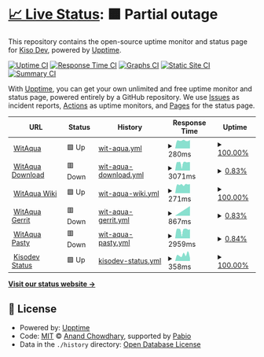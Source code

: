 # [📈 Live Status](https://status.slce.moe): <!--live status--> **🟧 Partial outage**

This repository contains the open-source uptime monitor and status page for [Kiso Dev](https://status.slce.moe), powered by [Upptime](https://github.com/upptime/upptime).

[![Uptime CI](https://github.com/kisodev/status/workflows/Uptime%20CI/badge.svg)](https://github.com/kisodev/status/actions?query=workflow%3A%22Uptime+CI%22)
[![Response Time CI](https://github.com/kisodev/status/workflows/Response%20Time%20CI/badge.svg)](https://github.com/kisodev/status/actions?query=workflow%3A%22Response+Time+CI%22)
[![Graphs CI](https://github.com/kisodev/status/workflows/Graphs%20CI/badge.svg)](https://github.com/kisodev/status/actions?query=workflow%3A%22Graphs+CI%22)
[![Static Site CI](https://github.com/kisodev/status/workflows/Static%20Site%20CI/badge.svg)](https://github.com/kisodev/status/actions?query=workflow%3A%22Static+Site+CI%22)
[![Summary CI](https://github.com/kisodev/status/workflows/Summary%20CI/badge.svg)](https://github.com/kisodev/status/actions?query=workflow%3A%22Summary+CI%22)

With [Upptime](https://upptime.js.org), you can get your own unlimited and free uptime monitor and status page, powered entirely by a GitHub repository. We use [Issues](https://github.com/kisodev/status/issues) as incident reports, [Actions](https://github.com/kisodev/status/actions) as uptime monitors, and [Pages](https://status.slce.moe) for the status page.

<!--start: status pages-->
<!-- This summary is generated by Upptime (https://github.com/upptime/upptime) -->
<!-- Do not edit this manually, your changes will be overwritten -->
<!-- prettier-ignore -->
| URL | Status | History | Response Time | Uptime |
| --- | ------ | ------- | ------------- | ------ |
| <img alt="" src="https://icons.duckduckgo.com/ip3/witaqua.org.ico" height="13"> [WitAqua](https://witaqua.org) | 🟩 Up | [wit-aqua.yml](https://github.com/kisodev/status/commits/HEAD/history/wit-aqua.yml) | <details><summary><img alt="Response time graph" src="./graphs/wit-aqua/response-time-week.png" height="20"> 280ms</summary><br><a href="https://status.dev.slce.moe/history/wit-aqua"><img alt="Response time 333" src="https://img.shields.io/endpoint?url=https%3A%2F%2Fraw.githubusercontent.com%2Fkisodev%2Fstatus%2FHEAD%2Fapi%2Fwit-aqua%2Fresponse-time.json"></a><br><a href="https://status.dev.slce.moe/history/wit-aqua"><img alt="24-hour response time 309" src="https://img.shields.io/endpoint?url=https%3A%2F%2Fraw.githubusercontent.com%2Fkisodev%2Fstatus%2FHEAD%2Fapi%2Fwit-aqua%2Fresponse-time-day.json"></a><br><a href="https://status.dev.slce.moe/history/wit-aqua"><img alt="7-day response time 280" src="https://img.shields.io/endpoint?url=https%3A%2F%2Fraw.githubusercontent.com%2Fkisodev%2Fstatus%2FHEAD%2Fapi%2Fwit-aqua%2Fresponse-time-week.json"></a><br><a href="https://status.dev.slce.moe/history/wit-aqua"><img alt="30-day response time 320" src="https://img.shields.io/endpoint?url=https%3A%2F%2Fraw.githubusercontent.com%2Fkisodev%2Fstatus%2FHEAD%2Fapi%2Fwit-aqua%2Fresponse-time-month.json"></a><br><a href="https://status.dev.slce.moe/history/wit-aqua"><img alt="1-year response time 333" src="https://img.shields.io/endpoint?url=https%3A%2F%2Fraw.githubusercontent.com%2Fkisodev%2Fstatus%2FHEAD%2Fapi%2Fwit-aqua%2Fresponse-time-year.json"></a></details> | <details><summary><a href="https://status.dev.slce.moe/history/wit-aqua">100.00%</a></summary><a href="https://status.dev.slce.moe/history/wit-aqua"><img alt="All-time uptime 99.99%" src="https://img.shields.io/endpoint?url=https%3A%2F%2Fraw.githubusercontent.com%2Fkisodev%2Fstatus%2FHEAD%2Fapi%2Fwit-aqua%2Fuptime.json"></a><br><a href="https://status.dev.slce.moe/history/wit-aqua"><img alt="24-hour uptime 100.00%" src="https://img.shields.io/endpoint?url=https%3A%2F%2Fraw.githubusercontent.com%2Fkisodev%2Fstatus%2FHEAD%2Fapi%2Fwit-aqua%2Fuptime-day.json"></a><br><a href="https://status.dev.slce.moe/history/wit-aqua"><img alt="7-day uptime 100.00%" src="https://img.shields.io/endpoint?url=https%3A%2F%2Fraw.githubusercontent.com%2Fkisodev%2Fstatus%2FHEAD%2Fapi%2Fwit-aqua%2Fuptime-week.json"></a><br><a href="https://status.dev.slce.moe/history/wit-aqua"><img alt="30-day uptime 100.00%" src="https://img.shields.io/endpoint?url=https%3A%2F%2Fraw.githubusercontent.com%2Fkisodev%2Fstatus%2FHEAD%2Fapi%2Fwit-aqua%2Fuptime-month.json"></a><br><a href="https://status.dev.slce.moe/history/wit-aqua"><img alt="1-year uptime 99.99%" src="https://img.shields.io/endpoint?url=https%3A%2F%2Fraw.githubusercontent.com%2Fkisodev%2Fstatus%2FHEAD%2Fapi%2Fwit-aqua%2Fuptime-year.json"></a></details>
| <img alt="" src="https://icons.duckduckgo.com/ip3/download.witaqua.org.ico" height="13"> [WitAqua Download](https://download.witaqua.org) | 🟥 Down | [wit-aqua-download.yml](https://github.com/kisodev/status/commits/HEAD/history/wit-aqua-download.yml) | <details><summary><img alt="Response time graph" src="./graphs/wit-aqua-download/response-time-week.png" height="20"> 3071ms</summary><br><a href="https://status.dev.slce.moe/history/wit-aqua-download"><img alt="Response time 3208" src="https://img.shields.io/endpoint?url=https%3A%2F%2Fraw.githubusercontent.com%2Fkisodev%2Fstatus%2FHEAD%2Fapi%2Fwit-aqua-download%2Fresponse-time.json"></a><br><a href="https://status.dev.slce.moe/history/wit-aqua-download"><img alt="24-hour response time 3297" src="https://img.shields.io/endpoint?url=https%3A%2F%2Fraw.githubusercontent.com%2Fkisodev%2Fstatus%2FHEAD%2Fapi%2Fwit-aqua-download%2Fresponse-time-day.json"></a><br><a href="https://status.dev.slce.moe/history/wit-aqua-download"><img alt="7-day response time 3071" src="https://img.shields.io/endpoint?url=https%3A%2F%2Fraw.githubusercontent.com%2Fkisodev%2Fstatus%2FHEAD%2Fapi%2Fwit-aqua-download%2Fresponse-time-week.json"></a><br><a href="https://status.dev.slce.moe/history/wit-aqua-download"><img alt="30-day response time 3141" src="https://img.shields.io/endpoint?url=https%3A%2F%2Fraw.githubusercontent.com%2Fkisodev%2Fstatus%2FHEAD%2Fapi%2Fwit-aqua-download%2Fresponse-time-month.json"></a><br><a href="https://status.dev.slce.moe/history/wit-aqua-download"><img alt="1-year response time 3208" src="https://img.shields.io/endpoint?url=https%3A%2F%2Fraw.githubusercontent.com%2Fkisodev%2Fstatus%2FHEAD%2Fapi%2Fwit-aqua-download%2Fresponse-time-year.json"></a></details> | <details><summary><a href="https://status.dev.slce.moe/history/wit-aqua-download">0.83%</a></summary><a href="https://status.dev.slce.moe/history/wit-aqua-download"><img alt="All-time uptime 0.18%" src="https://img.shields.io/endpoint?url=https%3A%2F%2Fraw.githubusercontent.com%2Fkisodev%2Fstatus%2FHEAD%2Fapi%2Fwit-aqua-download%2Fuptime.json"></a><br><a href="https://status.dev.slce.moe/history/wit-aqua-download"><img alt="24-hour uptime 0.00%" src="https://img.shields.io/endpoint?url=https%3A%2F%2Fraw.githubusercontent.com%2Fkisodev%2Fstatus%2FHEAD%2Fapi%2Fwit-aqua-download%2Fuptime-day.json"></a><br><a href="https://status.dev.slce.moe/history/wit-aqua-download"><img alt="7-day uptime 0.83%" src="https://img.shields.io/endpoint?url=https%3A%2F%2Fraw.githubusercontent.com%2Fkisodev%2Fstatus%2FHEAD%2Fapi%2Fwit-aqua-download%2Fuptime-week.json"></a><br><a href="https://status.dev.slce.moe/history/wit-aqua-download"><img alt="30-day uptime 0.00%" src="https://img.shields.io/endpoint?url=https%3A%2F%2Fraw.githubusercontent.com%2Fkisodev%2Fstatus%2FHEAD%2Fapi%2Fwit-aqua-download%2Fuptime-month.json"></a><br><a href="https://status.dev.slce.moe/history/wit-aqua-download"><img alt="1-year uptime 0.18%" src="https://img.shields.io/endpoint?url=https%3A%2F%2Fraw.githubusercontent.com%2Fkisodev%2Fstatus%2FHEAD%2Fapi%2Fwit-aqua-download%2Fuptime-year.json"></a></details>
| <img alt="" src="https://icons.duckduckgo.com/ip3/wiki.witaqua.org.ico" height="13"> [WitAqua Wiki](https://wiki.witaqua.org) | 🟩 Up | [wit-aqua-wiki.yml](https://github.com/kisodev/status/commits/HEAD/history/wit-aqua-wiki.yml) | <details><summary><img alt="Response time graph" src="./graphs/wit-aqua-wiki/response-time-week.png" height="20"> 271ms</summary><br><a href="https://status.dev.slce.moe/history/wit-aqua-wiki"><img alt="Response time 372" src="https://img.shields.io/endpoint?url=https%3A%2F%2Fraw.githubusercontent.com%2Fkisodev%2Fstatus%2FHEAD%2Fapi%2Fwit-aqua-wiki%2Fresponse-time.json"></a><br><a href="https://status.dev.slce.moe/history/wit-aqua-wiki"><img alt="24-hour response time 353" src="https://img.shields.io/endpoint?url=https%3A%2F%2Fraw.githubusercontent.com%2Fkisodev%2Fstatus%2FHEAD%2Fapi%2Fwit-aqua-wiki%2Fresponse-time-day.json"></a><br><a href="https://status.dev.slce.moe/history/wit-aqua-wiki"><img alt="7-day response time 271" src="https://img.shields.io/endpoint?url=https%3A%2F%2Fraw.githubusercontent.com%2Fkisodev%2Fstatus%2FHEAD%2Fapi%2Fwit-aqua-wiki%2Fresponse-time-week.json"></a><br><a href="https://status.dev.slce.moe/history/wit-aqua-wiki"><img alt="30-day response time 262" src="https://img.shields.io/endpoint?url=https%3A%2F%2Fraw.githubusercontent.com%2Fkisodev%2Fstatus%2FHEAD%2Fapi%2Fwit-aqua-wiki%2Fresponse-time-month.json"></a><br><a href="https://status.dev.slce.moe/history/wit-aqua-wiki"><img alt="1-year response time 372" src="https://img.shields.io/endpoint?url=https%3A%2F%2Fraw.githubusercontent.com%2Fkisodev%2Fstatus%2FHEAD%2Fapi%2Fwit-aqua-wiki%2Fresponse-time-year.json"></a></details> | <details><summary><a href="https://status.dev.slce.moe/history/wit-aqua-wiki">100.00%</a></summary><a href="https://status.dev.slce.moe/history/wit-aqua-wiki"><img alt="All-time uptime 100.00%" src="https://img.shields.io/endpoint?url=https%3A%2F%2Fraw.githubusercontent.com%2Fkisodev%2Fstatus%2FHEAD%2Fapi%2Fwit-aqua-wiki%2Fuptime.json"></a><br><a href="https://status.dev.slce.moe/history/wit-aqua-wiki"><img alt="24-hour uptime 100.00%" src="https://img.shields.io/endpoint?url=https%3A%2F%2Fraw.githubusercontent.com%2Fkisodev%2Fstatus%2FHEAD%2Fapi%2Fwit-aqua-wiki%2Fuptime-day.json"></a><br><a href="https://status.dev.slce.moe/history/wit-aqua-wiki"><img alt="7-day uptime 100.00%" src="https://img.shields.io/endpoint?url=https%3A%2F%2Fraw.githubusercontent.com%2Fkisodev%2Fstatus%2FHEAD%2Fapi%2Fwit-aqua-wiki%2Fuptime-week.json"></a><br><a href="https://status.dev.slce.moe/history/wit-aqua-wiki"><img alt="30-day uptime 100.00%" src="https://img.shields.io/endpoint?url=https%3A%2F%2Fraw.githubusercontent.com%2Fkisodev%2Fstatus%2FHEAD%2Fapi%2Fwit-aqua-wiki%2Fuptime-month.json"></a><br><a href="https://status.dev.slce.moe/history/wit-aqua-wiki"><img alt="1-year uptime 100.00%" src="https://img.shields.io/endpoint?url=https%3A%2F%2Fraw.githubusercontent.com%2Fkisodev%2Fstatus%2FHEAD%2Fapi%2Fwit-aqua-wiki%2Fuptime-year.json"></a></details>
| <img alt="" src="https://icons.duckduckgo.com/ip3/gerrit.witaqua.org.ico" height="13"> [WitAqua Gerrit](https://gerrit.witaqua.org) | 🟥 Down | [wit-aqua-gerrit.yml](https://github.com/kisodev/status/commits/HEAD/history/wit-aqua-gerrit.yml) | <details><summary><img alt="Response time graph" src="./graphs/wit-aqua-gerrit/response-time-week.png" height="20"> 867ms</summary><br><a href="https://status.dev.slce.moe/history/wit-aqua-gerrit"><img alt="Response time 613" src="https://img.shields.io/endpoint?url=https%3A%2F%2Fraw.githubusercontent.com%2Fkisodev%2Fstatus%2FHEAD%2Fapi%2Fwit-aqua-gerrit%2Fresponse-time.json"></a><br><a href="https://status.dev.slce.moe/history/wit-aqua-gerrit"><img alt="24-hour response time 0" src="https://img.shields.io/endpoint?url=https%3A%2F%2Fraw.githubusercontent.com%2Fkisodev%2Fstatus%2FHEAD%2Fapi%2Fwit-aqua-gerrit%2Fresponse-time-day.json"></a><br><a href="https://status.dev.slce.moe/history/wit-aqua-gerrit"><img alt="7-day response time 867" src="https://img.shields.io/endpoint?url=https%3A%2F%2Fraw.githubusercontent.com%2Fkisodev%2Fstatus%2FHEAD%2Fapi%2Fwit-aqua-gerrit%2Fresponse-time-week.json"></a><br><a href="https://status.dev.slce.moe/history/wit-aqua-gerrit"><img alt="30-day response time 867" src="https://img.shields.io/endpoint?url=https%3A%2F%2Fraw.githubusercontent.com%2Fkisodev%2Fstatus%2FHEAD%2Fapi%2Fwit-aqua-gerrit%2Fresponse-time-month.json"></a><br><a href="https://status.dev.slce.moe/history/wit-aqua-gerrit"><img alt="1-year response time 613" src="https://img.shields.io/endpoint?url=https%3A%2F%2Fraw.githubusercontent.com%2Fkisodev%2Fstatus%2FHEAD%2Fapi%2Fwit-aqua-gerrit%2Fresponse-time-year.json"></a></details> | <details><summary><a href="https://status.dev.slce.moe/history/wit-aqua-gerrit">0.83%</a></summary><a href="https://status.dev.slce.moe/history/wit-aqua-gerrit"><img alt="All-time uptime 72.32%" src="https://img.shields.io/endpoint?url=https%3A%2F%2Fraw.githubusercontent.com%2Fkisodev%2Fstatus%2FHEAD%2Fapi%2Fwit-aqua-gerrit%2Fuptime.json"></a><br><a href="https://status.dev.slce.moe/history/wit-aqua-gerrit"><img alt="24-hour uptime 0.00%" src="https://img.shields.io/endpoint?url=https%3A%2F%2Fraw.githubusercontent.com%2Fkisodev%2Fstatus%2FHEAD%2Fapi%2Fwit-aqua-gerrit%2Fuptime-day.json"></a><br><a href="https://status.dev.slce.moe/history/wit-aqua-gerrit"><img alt="7-day uptime 0.83%" src="https://img.shields.io/endpoint?url=https%3A%2F%2Fraw.githubusercontent.com%2Fkisodev%2Fstatus%2FHEAD%2Fapi%2Fwit-aqua-gerrit%2Fuptime-week.json"></a><br><a href="https://status.dev.slce.moe/history/wit-aqua-gerrit"><img alt="30-day uptime 0.00%" src="https://img.shields.io/endpoint?url=https%3A%2F%2Fraw.githubusercontent.com%2Fkisodev%2Fstatus%2FHEAD%2Fapi%2Fwit-aqua-gerrit%2Fuptime-month.json"></a><br><a href="https://status.dev.slce.moe/history/wit-aqua-gerrit"><img alt="1-year uptime 72.32%" src="https://img.shields.io/endpoint?url=https%3A%2F%2Fraw.githubusercontent.com%2Fkisodev%2Fstatus%2FHEAD%2Fapi%2Fwit-aqua-gerrit%2Fuptime-year.json"></a></details>
| <img alt="" src="https://icons.duckduckgo.com/ip3/paste.witaqua.org.ico" height="13"> [WitAqua Pasty](https://paste.witaqua.org) | 🟥 Down | [wit-aqua-pasty.yml](https://github.com/kisodev/status/commits/HEAD/history/wit-aqua-pasty.yml) | <details><summary><img alt="Response time graph" src="./graphs/wit-aqua-pasty/response-time-week.png" height="20"> 2959ms</summary><br><a href="https://status.dev.slce.moe/history/wit-aqua-pasty"><img alt="Response time 1341" src="https://img.shields.io/endpoint?url=https%3A%2F%2Fraw.githubusercontent.com%2Fkisodev%2Fstatus%2FHEAD%2Fapi%2Fwit-aqua-pasty%2Fresponse-time.json"></a><br><a href="https://status.dev.slce.moe/history/wit-aqua-pasty"><img alt="24-hour response time 3197" src="https://img.shields.io/endpoint?url=https%3A%2F%2Fraw.githubusercontent.com%2Fkisodev%2Fstatus%2FHEAD%2Fapi%2Fwit-aqua-pasty%2Fresponse-time-day.json"></a><br><a href="https://status.dev.slce.moe/history/wit-aqua-pasty"><img alt="7-day response time 2959" src="https://img.shields.io/endpoint?url=https%3A%2F%2Fraw.githubusercontent.com%2Fkisodev%2Fstatus%2FHEAD%2Fapi%2Fwit-aqua-pasty%2Fresponse-time-week.json"></a><br><a href="https://status.dev.slce.moe/history/wit-aqua-pasty"><img alt="30-day response time 3193" src="https://img.shields.io/endpoint?url=https%3A%2F%2Fraw.githubusercontent.com%2Fkisodev%2Fstatus%2FHEAD%2Fapi%2Fwit-aqua-pasty%2Fresponse-time-month.json"></a><br><a href="https://status.dev.slce.moe/history/wit-aqua-pasty"><img alt="1-year response time 1341" src="https://img.shields.io/endpoint?url=https%3A%2F%2Fraw.githubusercontent.com%2Fkisodev%2Fstatus%2FHEAD%2Fapi%2Fwit-aqua-pasty%2Fresponse-time-year.json"></a></details> | <details><summary><a href="https://status.dev.slce.moe/history/wit-aqua-pasty">0.84%</a></summary><a href="https://status.dev.slce.moe/history/wit-aqua-pasty"><img alt="All-time uptime 72.33%" src="https://img.shields.io/endpoint?url=https%3A%2F%2Fraw.githubusercontent.com%2Fkisodev%2Fstatus%2FHEAD%2Fapi%2Fwit-aqua-pasty%2Fuptime.json"></a><br><a href="https://status.dev.slce.moe/history/wit-aqua-pasty"><img alt="24-hour uptime 0.00%" src="https://img.shields.io/endpoint?url=https%3A%2F%2Fraw.githubusercontent.com%2Fkisodev%2Fstatus%2FHEAD%2Fapi%2Fwit-aqua-pasty%2Fuptime-day.json"></a><br><a href="https://status.dev.slce.moe/history/wit-aqua-pasty"><img alt="7-day uptime 0.84%" src="https://img.shields.io/endpoint?url=https%3A%2F%2Fraw.githubusercontent.com%2Fkisodev%2Fstatus%2FHEAD%2Fapi%2Fwit-aqua-pasty%2Fuptime-week.json"></a><br><a href="https://status.dev.slce.moe/history/wit-aqua-pasty"><img alt="30-day uptime 0.00%" src="https://img.shields.io/endpoint?url=https%3A%2F%2Fraw.githubusercontent.com%2Fkisodev%2Fstatus%2FHEAD%2Fapi%2Fwit-aqua-pasty%2Fuptime-month.json"></a><br><a href="https://status.dev.slce.moe/history/wit-aqua-pasty"><img alt="1-year uptime 72.33%" src="https://img.shields.io/endpoint?url=https%3A%2F%2Fraw.githubusercontent.com%2Fkisodev%2Fstatus%2FHEAD%2Fapi%2Fwit-aqua-pasty%2Fuptime-year.json"></a></details>
| <img alt="" src="https://icons.duckduckgo.com/ip3/status.dev.slce.moe.ico" height="13"> [Kisodev Status](https://status.dev.slce.moe) | 🟩 Up | [kisodev-status.yml](https://github.com/kisodev/status/commits/HEAD/history/kisodev-status.yml) | <details><summary><img alt="Response time graph" src="./graphs/kisodev-status/response-time-week.png" height="20"> 358ms</summary><br><a href="https://status.dev.slce.moe/history/kisodev-status"><img alt="Response time 311" src="https://img.shields.io/endpoint?url=https%3A%2F%2Fraw.githubusercontent.com%2Fkisodev%2Fstatus%2FHEAD%2Fapi%2Fkisodev-status%2Fresponse-time.json"></a><br><a href="https://status.dev.slce.moe/history/kisodev-status"><img alt="24-hour response time 787" src="https://img.shields.io/endpoint?url=https%3A%2F%2Fraw.githubusercontent.com%2Fkisodev%2Fstatus%2FHEAD%2Fapi%2Fkisodev-status%2Fresponse-time-day.json"></a><br><a href="https://status.dev.slce.moe/history/kisodev-status"><img alt="7-day response time 358" src="https://img.shields.io/endpoint?url=https%3A%2F%2Fraw.githubusercontent.com%2Fkisodev%2Fstatus%2FHEAD%2Fapi%2Fkisodev-status%2Fresponse-time-week.json"></a><br><a href="https://status.dev.slce.moe/history/kisodev-status"><img alt="30-day response time 308" src="https://img.shields.io/endpoint?url=https%3A%2F%2Fraw.githubusercontent.com%2Fkisodev%2Fstatus%2FHEAD%2Fapi%2Fkisodev-status%2Fresponse-time-month.json"></a><br><a href="https://status.dev.slce.moe/history/kisodev-status"><img alt="1-year response time 311" src="https://img.shields.io/endpoint?url=https%3A%2F%2Fraw.githubusercontent.com%2Fkisodev%2Fstatus%2FHEAD%2Fapi%2Fkisodev-status%2Fresponse-time-year.json"></a></details> | <details><summary><a href="https://status.dev.slce.moe/history/kisodev-status">100.00%</a></summary><a href="https://status.dev.slce.moe/history/kisodev-status"><img alt="All-time uptime 100.00%" src="https://img.shields.io/endpoint?url=https%3A%2F%2Fraw.githubusercontent.com%2Fkisodev%2Fstatus%2FHEAD%2Fapi%2Fkisodev-status%2Fuptime.json"></a><br><a href="https://status.dev.slce.moe/history/kisodev-status"><img alt="24-hour uptime 100.00%" src="https://img.shields.io/endpoint?url=https%3A%2F%2Fraw.githubusercontent.com%2Fkisodev%2Fstatus%2FHEAD%2Fapi%2Fkisodev-status%2Fuptime-day.json"></a><br><a href="https://status.dev.slce.moe/history/kisodev-status"><img alt="7-day uptime 100.00%" src="https://img.shields.io/endpoint?url=https%3A%2F%2Fraw.githubusercontent.com%2Fkisodev%2Fstatus%2FHEAD%2Fapi%2Fkisodev-status%2Fuptime-week.json"></a><br><a href="https://status.dev.slce.moe/history/kisodev-status"><img alt="30-day uptime 100.00%" src="https://img.shields.io/endpoint?url=https%3A%2F%2Fraw.githubusercontent.com%2Fkisodev%2Fstatus%2FHEAD%2Fapi%2Fkisodev-status%2Fuptime-month.json"></a><br><a href="https://status.dev.slce.moe/history/kisodev-status"><img alt="1-year uptime 100.00%" src="https://img.shields.io/endpoint?url=https%3A%2F%2Fraw.githubusercontent.com%2Fkisodev%2Fstatus%2FHEAD%2Fapi%2Fkisodev-status%2Fuptime-year.json"></a></details>

<!--end: status pages-->

[**Visit our status website →**](https://status.slce.moe)

## 📄 License

- Powered by: [Upptime](https://github.com/upptime/upptime)
- Code: [MIT](./LICENSE) © [Anand Chowdhary](https://anandchowdhary.com), supported by [Pabio](https://pabio.com)
- Data in the `./history` directory: [Open Database License](https://opendatacommons.org/licenses/odbl/1-0/)
